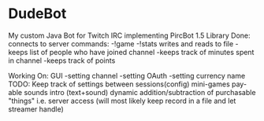 # DudeBot
My custom Java Bot for Twitch IRC implementing PircBot 1.5 Library
Done:
connects to server
commands:
    -!game
    -!stats
writes and reads to file
    -keeps list of people who have joined channel
    -keeps track of minutes spent in channel
    -keeps track of points

Working On:
GUI
    -setting channel
    -setting OAuth
    -setting currency name
TODO:
Keep track of settings between sessions(config)
mini-games
pay-able sounds
intro (text+sound)
dynamic addition/subtraction of purchasable "things"
    i.e. server access (will most likely keep record in a file and let streamer handle)